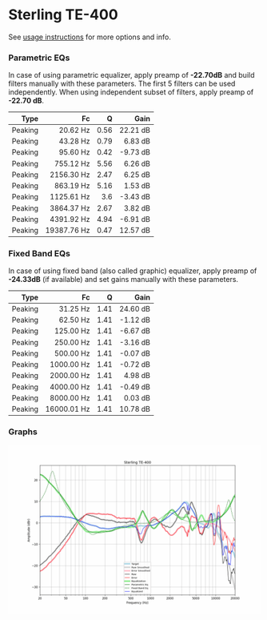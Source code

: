 # Sterling TE-400
See [usage instructions](https://github.com/jaakkopasanen/AutoEq#usage) for more options and info.

### Parametric EQs
In case of using parametric equalizer, apply preamp of **-22.70dB** and build filters manually
with these parameters. The first 5 filters can be used independently.
When using independent subset of filters, apply preamp of **-22.70 dB**.

| Type    | Fc          |    Q | Gain     |
|--------:|------------:|-----:|---------:|
| Peaking | 20.62 Hz    | 0.56 | 22.21 dB |
| Peaking | 43.28 Hz    | 0.79 | 6.83 dB  |
| Peaking | 95.60 Hz    | 0.42 | -9.73 dB |
| Peaking | 755.12 Hz   | 5.56 | 6.26 dB  |
| Peaking | 2156.30 Hz  | 2.47 | 6.25 dB  |
| Peaking | 863.19 Hz   | 5.16 | 1.53 dB  |
| Peaking | 1125.61 Hz  | 3.6  | -3.43 dB |
| Peaking | 3864.37 Hz  | 2.67 | 3.82 dB  |
| Peaking | 4391.92 Hz  | 4.94 | -6.91 dB |
| Peaking | 19387.76 Hz | 0.47 | 12.57 dB |

### Fixed Band EQs
In case of using fixed band (also called graphic) equalizer, apply preamp of **-24.33dB**
(if available) and set gains manually with these parameters.

| Type    | Fc          |    Q | Gain     |
|--------:|------------:|-----:|---------:|
| Peaking | 31.25 Hz    | 1.41 | 24.60 dB |
| Peaking | 62.50 Hz    | 1.41 | -1.12 dB |
| Peaking | 125.00 Hz   | 1.41 | -6.67 dB |
| Peaking | 250.00 Hz   | 1.41 | -3.16 dB |
| Peaking | 500.00 Hz   | 1.41 | -0.07 dB |
| Peaking | 1000.00 Hz  | 1.41 | -0.72 dB |
| Peaking | 2000.00 Hz  | 1.41 | 4.98 dB  |
| Peaking | 4000.00 Hz  | 1.41 | -0.49 dB |
| Peaking | 8000.00 Hz  | 1.41 | 0.03 dB  |
| Peaking | 16000.01 Hz | 1.41 | 10.78 dB |

### Graphs
![](./Sterling%20TE-400.png)